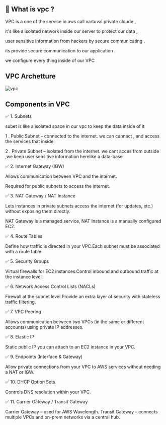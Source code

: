 ##  💼 What is vpc ?
VPC is a one of the service in aws  call vartuval private cloude ,

it's like a isolated network inside our server to protect our data ,

user sensitive information from hackers  by secure communicating .

its provide secure communication to our application .

 we configure every thing inside of our VPC 

##  VPC Archetture 

![vpc](https://github.com/user-attachments/assets/a5771092-66d3-4822-b2da-d779cd2ed613)

## Components in VPC 

✅ 1. Subnets 

subet is like a isolated space in our vpc to keep the data inside of it

  1 . Public Subnet – connected to the internet.
      we can cannact , and access the services that inside

  2 . Private Subnet – isolated from the internet.
       we cant acces from outside ,we keep user sensitive information herelike a data-base
       
✅ 2. Internet Gateway (IGW)

Allows communication between  VPC and the internet.

Required for public subnets to access the internet.

✅ 3. NAT Gateway / NAT Instance

Lets instances in private subnets access the internet (for updates, etc.) without exposing them directly.

NAT Gateway is a managed service, NAT Instance is a manually configured EC2.

✅ 4. Route Tables

Define how traffic is directed in your VPC.Each subnet must be associated with a route table.

✅ 5. Security Groups

Virtual firewalls for EC2 instances.Control inbound and outbound traffic at the instance level.

✅ 6. Network Access Control Lists (NACLs)

Firewall at the subnet level.Provide an extra layer of security with stateless traffic filtering.

✅ 7. VPC Peering

Allows communication between two VPCs (in the same or different accounts) using private IP addresses.

✅ 8. Elastic IP

Static public IP you can attach to an EC2 instance in your VPC.

✅ 9. Endpoints (Interface & Gateway)

Allow private connections from your VPC to AWS services without needing a NAT or IGW.

✅ 10. DHCP Option Sets

Controls DNS resolution within your VPC.

✅ 11. Carrier Gateway / Transit Gateway

Carrier Gateway – used for AWS Wavelength.
Transit Gateway – connects multiple VPCs and on-prem networks via a central hub.


